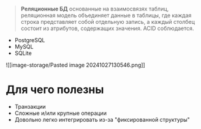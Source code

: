 > **Реляционные БД** основанные на взаимосвязях таблиц, реляционная модель объединяет данные в таблицы, где каждая строка представляет собой отдельную запись, а каждый столбец состоит из атрибутов, содержащих значения.
> ACID соблюдается.
* PostgreSQL
* MySQL
* SQLite
	
![[image-storage/Pasted image 20241027130546.png]]
# Для чего полезны
* Транзакции
* Сложные и/или крупные операции
* Довольно легко интегрировать из-за "фиксированной структуры"